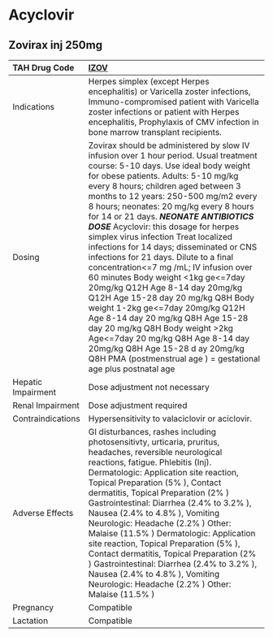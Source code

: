 # Acyclovir

## Zovirax inj 250mg

| TAH Drug Code      | [**IZOV**](https://www.tahsda.org.tw/drugs/hissearch.php?drug_code=IZOV)                                                                                                                                                                                                                                                                                                                                                                                                                                                                                                                                                                                                                                                                                                                                                                                                                                                             |
|:-------------------|:-------------------------------------------------------------------------------------------------------------------------------------------------------------------------------------------------------------------------------------------------------------------------------------------------------------------------------------------------------------------------------------------------------------------------------------------------------------------------------------------------------------------------------------------------------------------------------------------------------------------------------------------------------------------------------------------------------------------------------------------------------------------------------------------------------------------------------------------------------------------------------------------------------------------------------------|
| Indications        | Herpes simplex (except Herpes encephalitis) or Varicella zoster infections, Immuno-compromised patient with Varicella zoster infections or patient with Herpes encephalitis, Prophylaxis of CMV infection in bone marrow transplant recipients.                                                                                                                                                                                                                                                                                                                                                                                                                                                                                                                                                                                                                                                                                      |
| Dosing             | Zovirax should be administered by slow IV infusion over 1 hour period. Usual treatment course: 5-10 days. Use ideal body weight for obese patients. Adults: 5-10 mg/kg every 8 hours; children aged between 3 months to 12 years: 250-500 mg/m2 every 8 hours; neonates: 20 mg/kg every 8 hours for 14 or 21 days. *****NEONATE ANTIBIOTICS DOSE***** Acyclovir: this dosage for herpes simplex virus infection Treat localized infections for 14 days; disseminated or CNS infections for 21 days. Dilute to a final concentration<=7 mg /mL; IV infusion over 60 minutes Body weight <1kg ge<=7day 20mg/kg Q12H  Age 8-14 day 20mg/kg Q12H  Age 15-28 day  20 mg/kg Q8H Body weight 1-2kg ge<=7day 20mg/kg Q12H  Age 8-14 day 20 mg/kg Q8H  Age 15-28 day 20 mg/kg Q8H Body weight >2kg Age<=7day 20 mg/kg Q8H  Age 8-14 day 20mg/kg Q8H  Age 15-28 d ay 20mg/kg Q8H PMA (postmenstrual age ) = gestational age plus postnatal age |
| Hepatic Impairment | Dose adjustment not necessary                                                                                                                                                                                                                                                                                                                                                                                                                                                                                                                                                                                                                                                                                                                                                                                                                                                                                                        |
| Renal Impairment   | Dose adjustment required                                                                                                                                                                                                                                                                                                                                                                                                                                                                                                                                                                                                                                                                                                                                                                                                                                                                                                             |
| Contraindications  | Hypersensitivity to valaciclovir or aciclovir.                                                                                                                                                                                                                                                                                                                                                                                                                                                                                                                                                                                                                                                                                                                                                                                                                                                                                       |
| Adverse Effects    | GI disturbances, rashes including photosensitivty, urticaria, pruritus, headaches, reversible neurological reactions, fatigue. Phlebitis (Inj). Dermatologic: Application site reaction, Topical Preparation (5% ), Contact dermatitis, Topical Preparation (2% ) Gastrointestinal: Diarrhea (2.4% to 3.2% ), Nausea (2.4% to 4.8% ), Vomiting Neurologic: Headache (2.2% ) Other: Malaise (11.5% ) Dermatologic: Application site reaction, Topical Preparation (5% ), Contact dermatitis, Topical Preparation (2% ) Gastrointestinal: Diarrhea (2.4% to 3.2% ), Nausea (2.4% to 4.8% ), Vomiting Neurologic: Headache (2.2% ) Other: Malaise (11.5% )                                                                                                                                                                                                                                                                              |
| Pregnancy          | Compatible                                                                                                                                                                                                                                                                                                                                                                                                                                                                                                                                                                                                                                                                                                                                                                                                                                                                                                                           |
| Lactation          | Compatible                                                                                                                                                                                                                                                                                                                                                                                                                                                                                                                                                                                                                                                                                                                                                                                                                                                                                                                           |

